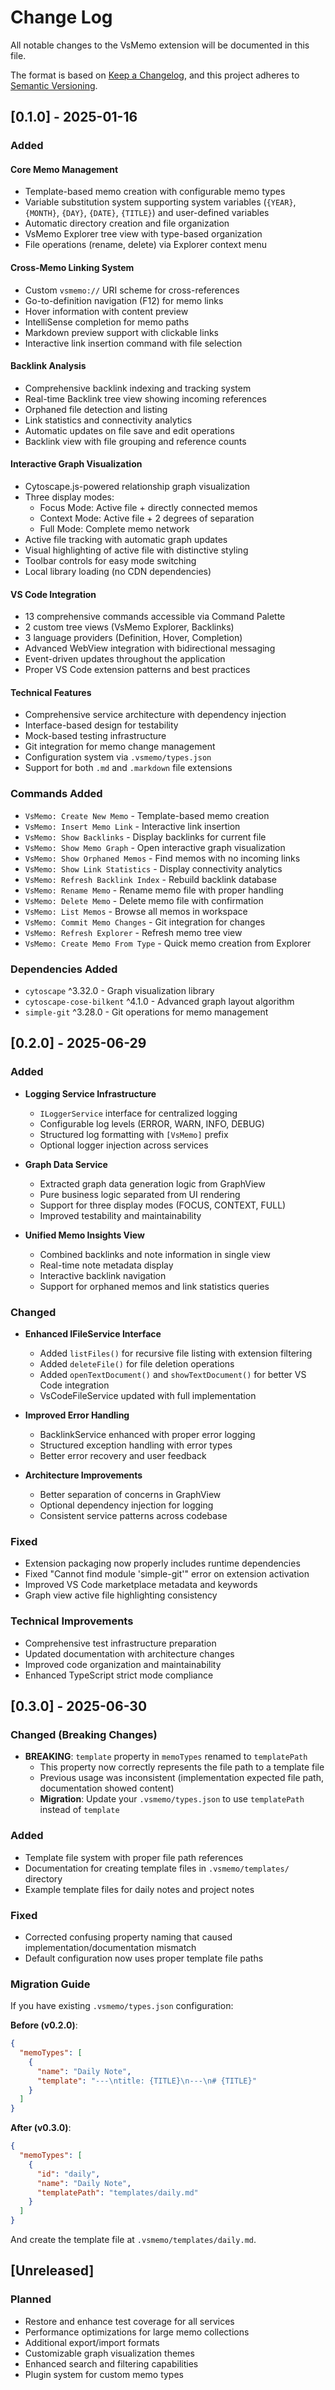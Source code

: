 # Change Log

All notable changes to the VsMemo extension will be documented in this file.

The format is based on [Keep a Changelog](https://keepachangelog.com/en/1.0.0/),
and this project adheres to [Semantic Versioning](https://semver.org/spec/v2.0.0.html).

## [0.1.0] - 2025-01-16

### Added

#### Core Memo Management
- Template-based memo creation with configurable memo types
- Variable substitution system supporting system variables (`{YEAR}`, `{MONTH}`, `{DAY}`, `{DATE}`, `{TITLE}`) and user-defined variables
- Automatic directory creation and file organization
- VsMemo Explorer tree view with type-based organization
- File operations (rename, delete) via Explorer context menu

#### Cross-Memo Linking System
- Custom `vsmemo://` URI scheme for cross-references
- Go-to-definition navigation (F12) for memo links
- Hover information with content preview
- IntelliSense completion for memo paths
- Markdown preview support with clickable links
- Interactive link insertion command with file selection

#### Backlink Analysis
- Comprehensive backlink indexing and tracking system
- Real-time Backlink tree view showing incoming references
- Orphaned file detection and listing
- Link statistics and connectivity analytics
- Automatic updates on file save and edit operations
- Backlink view with file grouping and reference counts

#### Interactive Graph Visualization
- Cytoscape.js-powered relationship graph visualization
- Three display modes:
  - Focus Mode: Active file + directly connected memos
  - Context Mode: Active file + 2 degrees of separation  
  - Full Mode: Complete memo network
- Active file tracking with automatic graph updates
- Visual highlighting of active file with distinctive styling
- Toolbar controls for easy mode switching
- Local library loading (no CDN dependencies)

#### VS Code Integration
- 13 comprehensive commands accessible via Command Palette
- 2 custom tree views (VsMemo Explorer, Backlinks)
- 3 language providers (Definition, Hover, Completion)
- Advanced WebView integration with bidirectional messaging
- Event-driven updates throughout the application
- Proper VS Code extension patterns and best practices

#### Technical Features
- Comprehensive service architecture with dependency injection
- Interface-based design for testability
- Mock-based testing infrastructure
- Git integration for memo change management
- Configuration system via `.vsmemo/types.json`
- Support for both `.md` and `.markdown` file extensions

### Commands Added
- `VsMemo: Create New Memo` - Template-based memo creation
- `VsMemo: Insert Memo Link` - Interactive link insertion
- `VsMemo: Show Backlinks` - Display backlinks for current file
- `VsMemo: Show Memo Graph` - Open interactive graph visualization
- `VsMemo: Show Orphaned Memos` - Find memos with no incoming links
- `VsMemo: Show Link Statistics` - Display connectivity analytics
- `VsMemo: Refresh Backlink Index` - Rebuild backlink database
- `VsMemo: Rename Memo` - Rename memo file with proper handling
- `VsMemo: Delete Memo` - Delete memo file with confirmation
- `VsMemo: List Memos` - Browse all memos in workspace
- `VsMemo: Commit Memo Changes` - Git integration for changes
- `VsMemo: Refresh Explorer` - Refresh memo tree view
- `VsMemo: Create Memo From Type` - Quick memo creation from Explorer

### Dependencies Added
- `cytoscape` ^3.32.0 - Graph visualization library
- `cytoscape-cose-bilkent` ^4.1.0 - Advanced graph layout algorithm
- `simple-git` ^3.28.0 - Git operations for memo management

## [0.2.0] - 2025-06-29

### Added
- **Logging Service Infrastructure**
  - `ILoggerService` interface for centralized logging
  - Configurable log levels (ERROR, WARN, INFO, DEBUG)
  - Structured log formatting with `[VsMemo]` prefix
  - Optional logger injection across services

- **Graph Data Service**
  - Extracted graph data generation logic from GraphView
  - Pure business logic separated from UI rendering
  - Support for three display modes (FOCUS, CONTEXT, FULL)
  - Improved testability and maintainability

- **Unified Memo Insights View**
  - Combined backlinks and note information in single view
  - Real-time note metadata display
  - Interactive backlink navigation
  - Support for orphaned memos and link statistics queries

### Changed
- **Enhanced IFileService Interface**
  - Added `listFiles()` for recursive file listing with extension filtering
  - Added `deleteFile()` for file deletion operations
  - Added `openTextDocument()` and `showTextDocument()` for better VS Code integration
  - VsCodeFileService updated with full implementation

- **Improved Error Handling**
  - BacklinkService enhanced with proper error logging
  - Structured exception handling with error types
  - Better error recovery and user feedback

- **Architecture Improvements**
  - Better separation of concerns in GraphView
  - Optional dependency injection for logging
  - Consistent service patterns across codebase

### Fixed
- Extension packaging now properly includes runtime dependencies
- Fixed "Cannot find module 'simple-git'" error on extension activation
- Improved VS Code marketplace metadata and keywords
- Graph view active file highlighting consistency

### Technical Improvements
- Comprehensive test infrastructure preparation
- Updated documentation with architecture changes
- Improved code organization and maintainability
- Enhanced TypeScript strict mode compliance

## [0.3.0] - 2025-06-30

### Changed (Breaking Changes)
- **BREAKING**: `template` property in `memoTypes` renamed to `templatePath`
  - This property now correctly represents the file path to a template file
  - Previous usage was inconsistent (implementation expected file path, documentation showed content)
  - **Migration**: Update your `.vsmemo/types.json` to use `templatePath` instead of `template`

### Added
- Template file system with proper file path references
- Documentation for creating template files in `.vsmemo/templates/` directory
- Example template files for daily notes and project notes

### Fixed
- Corrected confusing property naming that caused implementation/documentation mismatch
- Default configuration now uses proper template file paths

### Migration Guide
If you have existing `.vsmemo/types.json` configuration:

**Before (v0.2.0)**:
```json
{
  "memoTypes": [
    {
      "name": "Daily Note",
      "template": "---\ntitle: {TITLE}\n---\n# {TITLE}"
    }
  ]
}
```

**After (v0.3.0)**:
```json
{
  "memoTypes": [
    {
      "id": "daily",
      "name": "Daily Note", 
      "templatePath": "templates/daily.md"
    }
  ]
}
```

And create the template file at `.vsmemo/templates/daily.md`.

## [Unreleased]

### Planned
- Restore and enhance test coverage for all services
- Performance optimizations for large memo collections
- Additional export/import formats
- Customizable graph visualization themes
- Enhanced search and filtering capabilities
- Plugin system for custom memo types